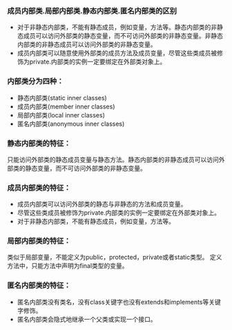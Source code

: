### 成员内部类.局部内部类.静态内部类.匿名内部类的区别
- 对于非静态内部类，不能有静态成员，例如变量，方法等。静态内部类的非静态成员可以访问外部类的静态变量，而不可访问外部类的非静态变量。非静态内部类的非静态成员可以访问外部类的非静态变量。
- 成员内部类可以随意使用外部类的成员方法及成员变量，尽管这些类成员被修饰为private.内部类的实例一定要绑定在外部类对象上。

### 内部类分为四种：
- 静态内部类(static inner classes)
- 成员内部类(member inner classes)
- 局部内部类(local inner classes)
- 匿名内部类(anonymous inner classes)


### 静态内部类的特征：
只能访问外部类的静态成员变量与静态方法。静态内部类的非静态成员可以访问外部类的静态变量，而不可访问外部类的非静态变量。


### 成员内部类的特征：
- 成员内部类可以访问外部类的静态与非静态的方法和成员变量。
- 尽管这些类成员被修饰为private.内部类的实例一定要绑定在外部类对象上。
- 对于非静态内部类，不能有静态成员，例如变量，方法等。


### 局部内部类的特征：
类似于局部变量，不能定义为public，protected，private或者static类型。
定义方法中，只能方法中声明为final类型的变量。


### 匿名内部类的特征：
- 匿名内部类没有类名，没有class关键字也没有extends和implements等关键字修饰。
- 匿名内部类会隐式地继承一个父类或实现一个接口。
